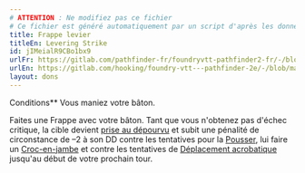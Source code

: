 ```yaml
---
# ATTENTION : Ne modifiez pas ce fichier
# Ce fichier est généré automatiquement par un script d'après les données du module Foundry VTT officiel et de sa traduction
title: Frappe levier
titleEn: Levering Strike
id: jIMeialR9CBo1bx9
urlFr: https://gitlab.com/pathfinder-fr/foundryvtt-pathfinder2-fr/-/blob/master/data/feats/jIMeialR9CBo1bx9.htm
urlEn: https://gitlab.com/hooking/foundry-vtt---pathfinder-2e/-/blob/master/packs/data/feats.db/levering-strike.json
layout: dons
---
```

Conditions** Vous maniez votre bâton.

Faites une Frappe avec votre bâton. Tant que vous n'obtenez pas d'échec critique, la cible devient [prise au dépourvu](../conditions/pris-au-dépourvu.md) et subit une pénalité de circonstance de –2 à son DD contre les tentatives pour la [Pousser](../actions/pousser.md), lui faire un [Croc-en-jambe](../actions/croc-en-jambe.md) et contre les tentatives de [Déplacement acrobatique](../actions/déplacement-acrobatique.md) jusqu'au début de votre prochain tour.
